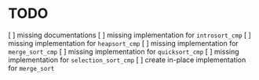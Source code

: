 # TODO

[ ] missing documentations
[ ] missing implementation for `introsort_cmp`
[ ] missing implementation for `heapsort_cmp`
[ ] missing implementation for `merge_sort_cmp`
[ ] missing implementation for `quicksort_cmp`
[ ] missing implementation for `selection_sort_cmp`
[ ] create in-place implementation for `merge_sort`
